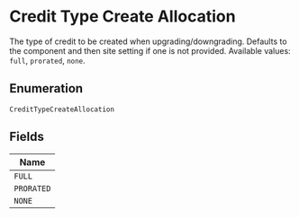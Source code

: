 
# Credit Type Create Allocation

The type of credit to be created when upgrading/downgrading. Defaults to the component and then site setting if one is not provided.
Available values: `full`, `prorated`, `none`.

## Enumeration

`CreditTypeCreateAllocation`

## Fields

| Name |
|  --- |
| `FULL` |
| `PRORATED` |
| `NONE` |


